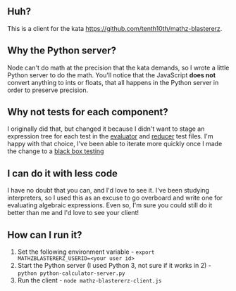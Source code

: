 ## Huh?
This is a client for the kata https://github.com/tenth10th/mathz-blastererz.

## Why the Python server?
Node can't do math at the precision that the kata demands, so I wrote a little Python server to do the math. You'll notice that the JavaScript **does not**  convert anything to ints or floats, that all happens in the Python server in order to preserve precision.

## Why not tests for each component?
I originally did that, but changed it because I didn't want to stage an expression tree for each test in the [evaluator](/infix-evaluator.js) and [reducer](/infix-reducer.js) test files. I'm happy with that choice, I've been able to iterate more quickly once I made the change to a [black box testing](https://en.wikipedia.org/wiki/Black-box_testing)

## I can do it with less code
I have no doubt that you can, and I'd love to see it. I've been studying interpreters, so I used this as an excuse to go overboard and write one for evaluating algebraic expressions. Even so, I'm sure you could still do it better than me and I'd love to see your client!

## How can I run it?
1. Set the following environment variable - `export MATHZBLASTERERZ_USERID=<your user id>`
1. Start the Python server (I used Python 3, not sure if it works in 2) - `python python-calculator-server.py`
1. Run the client - `node mathz-blastererz-client.js`

